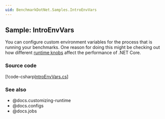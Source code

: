 ```yaml
---
uid: BenchmarkDotNet.Samples.IntroEnvVars
---
```


## Sample: IntroEnvVars

You can configure custom environment variables for the process that is running your benchmarks.
One reason for doing this might be checking out how different
  [runtime knobs](https://github.com/dotnet/coreclr/blob/master/Documentation/project-docs/clr-configuration-knobs.md)
  affect the performance of .NET Core.

### Source code

[!code-csharp[IntroEnvVars.cs](../../../samples/BenchmarkDotNet.Samples/IntroEnvVars.cs)]

### See also

* @docs.customizing-runtime
* @docs.configs
* @docs.jobs
